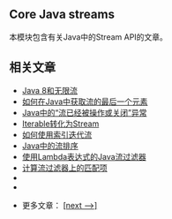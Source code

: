 ## Core Java streams

本模块包含有关Java中的Stream API的文章。

## 相关文章

+ [Java 8和无限流](docs/Java8和无限流.md)
+ [如何在Java中获取流的最后一个元素](docs/如何在Java中获取流的最后一个元素.md)
+ [Java中的“流已经被操作或关闭”异常](docs/Java中的流已经被操作或关闭异常.md)
+ [Iterable转化为Stream](docs/Iterable转化为Stream.md)
+ [如何使用索引迭代流](docs/如何使用索引迭代流.md)
+ [Java中的流排序](docs/Java中的流排序.md)
+ [使用Lambda表达式的Java流过滤器](docs/使用Lambda表达式的Java流过滤器.md)
+ [计算流过滤器上的匹配项](docs/计算流过滤器上的匹配项.md)
+ []()
+ []()

- 更多文章： [[next -->]](../java-streams-2/README.md)